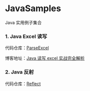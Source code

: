 # JavaSamples
Java 实用例子集合

### 1. Java Excel 读写
代码仓库：[ParseExcel](https://github.com/zhanzengyu/JavaSamples/blob/master/ParseExcel/src/com/zengyu/parser/ParserStart.java)

博客地址：[Java 读写 excel 实战完全解析](https://mp.weixin.qq.com/s/fXWpHiHR7mhVY1TJ2pAZQw)

### 2. Java 反射
代码仓库：[Reflect](https://github.com/zhanzengyu/JavaSamples/blob/master/Reflect/src/Main.java)